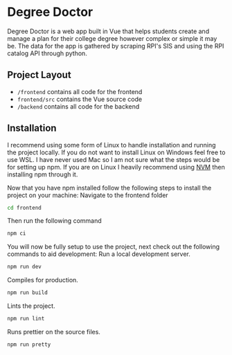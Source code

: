 # Degree Doctor
Degree Doctor is a web app built in Vue that helps students create and manage a plan for their college degree however complex or simple it may be. The data for the app is gathered by scraping RPI's SIS and using the RPI catalog API through python.

## Project Layout
- `/frontend` contains all code for the frontend
- `frontend/src` contains the Vue source code
- `/backend` contains all code for the backend

## Installation
I recommend using some form of Linux to handle installation and running the project locally. If you do not want to install Linux on Windows feel free to use WSL. I have never used Mac so I am not sure what the steps would be for setting up npm.
If you are on Linux I heavily recommend using [NVM](https://github.com/nvm-sh/nvm) then installing npm through it.

Now that you have npm installed follow the following steps to install the project on your machine:
Navigate to the frontend folder
```sh
cd frontend
```
Then run the following command
```sh
npm ci
```
You will now be fully setup to use the project, next check out the following commands to aid development:
Run a local development server.
```sh
npm run dev
```
Compiles for production.
```sh
npm run build
```
Lints the project.
```sh
npm run lint
```
Runs prettier on the source files.
```sh
npm run pretty
```
